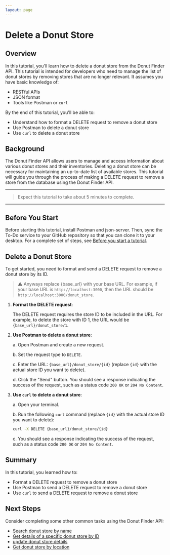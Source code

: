 ```yaml
---
layout: page
---
```


# Delete a Donut Store

## Overview

In this tutorial, you'll learn how to delete a donut store from the Donut Finder API. This tutorial is intended for developers who need to manage the list of donut stores by removing stores that are no longer relevant. It assumes you have basic knowledge of:

* RESTful APIs
* JSON format
* Tools like Postman or `curl`

By the end of this tutorial, you'll be able to:

* Understand how to format a DELETE request to remove a donut store
* Use Postman to delete a donut store
* Use `curl` to delete a donut store

## Background

The Donut Finder API allows users to manage and access information about various donut stores and their inventories. Deleting a donut store can be necessary for maintaining an up-to-date list of available stores. This tutorial will guide you through the process of making a DELETE request to remove a store from the database using the Donut Finder API.

---
> Expect this tutorial to take about 5 minutes to complete.
---

## Before You Start 

Before starting this tutorial, install Postman and json-server. Then, sync the To-Do service to your GitHub repository so that you can clone it to your desktop. For a complete set of steps, see [Before you start a tutorial](../before-you-start-tutorial.md).


## Delete a Donut Store

To get started, you need to format and send a DELETE request to remove a donut store by its ID.

> ⚠️ Anyways replace {base_url} with your base URL. For example, if your base URL is `http://localhost:3000`, then the URL should be `http://localhost:3000/donut_store`.

1. **Format the DELETE request**:

    The DELETE request requires the store ID to be included in the URL. For example, to delete the store with ID 1, the URL would be `{base_url}/donut_store/1`.

2. **Use Postman to delete a donut store**:

    a. Open Postman and create a new request.

    b. Set the request type to `DELETE`.

    c. Enter the URL: `{base_url}/donut_store/{id}` (replace `{id}` with the actual store ID you want to delete).

    d. Click the "Send" button. You should see a response indicating the success of the request, such as a status code `200 OK` or `204 No Content`.

3. **Use `curl` to delete a donut store**:

    a. Open your terminal.

    b. Run the following `curl` command (replace `{id}` with the actual store ID you want to delete):

    ```bash
    curl -X DELETE {base_url}/donut_store/{id}
    ```

    c. You should see a response indicating the success of the request, such as a status code `200 OK` or `204 No Content`.

## Summary

In this tutorial, you learned how to:

* Format a DELETE request to remove a donut store
* Use Postman to send a DELETE request to remove a donut store
* Use `curl` to send a DELETE request to remove a donut store

## Next Steps

Consider completing some other common tasks using the Donut Finder API:

* [Search donut store by name](search-store-by-name.md)
* [Get details of a specific donut store by ID](get-donut-store-by-id.md)
* [update donut store details](update-a-store.md)
* [Get donut store by location](filter-store-by-location.md)